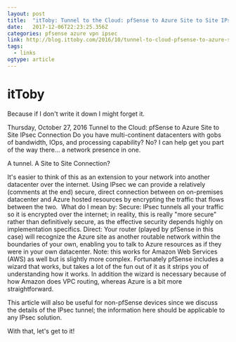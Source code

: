 ```yaml
---
layout: post 
title:  "itToby: Tunnel to the Cloud: pfSense to Azure Site to Site IPsec Connection" 
date:   2017-12-06T22:23:25.356Z 
categories: pfsense azure vpn ipsec
link: http://blog.ittoby.com/2016/10/tunnel-to-cloud-pfsense-to-azure-site.html 
tags:
  - links
ogtype: article 
---
```


# itToby

Because if I don't write it down I might forget it.

Thursday, October 27, 2016
Tunnel to the Cloud: pfSense to Azure Site to Site IPsec Connection
Do you have multi-continent datacenters with gobs of bandwidth, IOps, and processing capability? No? I can help get you part of the way there... a network presence in one. 


A tunnel.
A Site to Site Connection?

It's easier to think of this as an extension to your network into another datacenter over the internet. Using IPsec we can provide a relatively (comments at the end) secure, direct connection between on on-premises datacenter and Azure hosted resources by encrypting the traffic that flows between the two.  What do I mean by: 
Secure: IPsec tunnels all your traffic so it is encrypted over the internet; in reality, this is really "more secure" rather than definitively secure, as the effective security depends highly on implementation specifics.
Direct: Your router (played by pfSense in this case) will recognize the Azure site as another routable network within the boundaries of your own, enabling you to talk to Azure resources as if they were in your own datacenter.
Note: this works for Amazon Web Services (AWS) as well but is slightly more complex. Fortunately pfSense includes a wizard that works, but takes a lot of the fun out of it as it strips you of understanding how it works. In addition the wizard is necessary because of how Amazon does VPC routing, whereas Azure is a bit more straightforward.

This article will also be useful for non-pfSense devices since we discuss the details of the IPsec tunnel; the information here should be applicable to any IPsec solution.

With that, let's get to it!